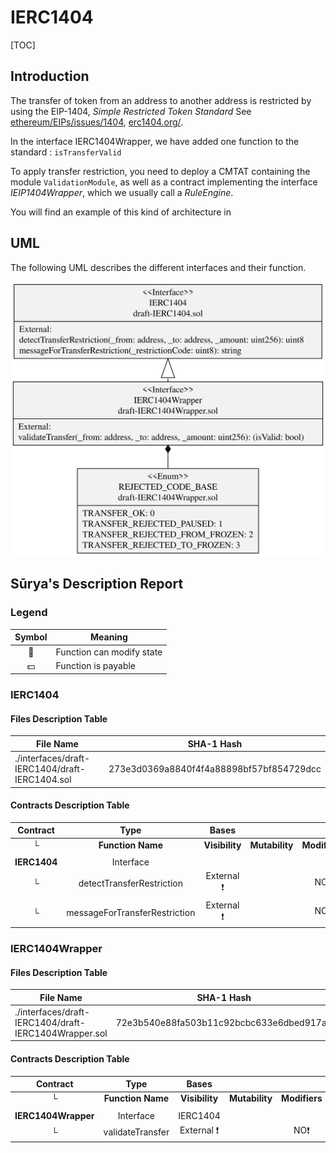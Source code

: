 # IERC1404

[TOC]

## Introduction

The transfer of token from an address to another address is restricted by using the EIP-1404, *Simple Restricted Token Standard* 
See [ethereum/EIPs/issues/1404](https://github.com/ethereum/EIPs/issues/1404), [erc1404.org/](https://erc1404.org/).

In the interface IERC1404Wrapper, we have added one function to the standard : `isTransferValid`

To apply transfer restriction, you need to deploy a CMTAT containing the module `ValidationModule`, as well as a contract implementing the interface *IEIP1404Wrapper*, which we usually call a *RuleEngine*.

You will find an example of this kind of architecture in [](../../contracts/mocks/RuleEngine)



## UML
The following UML describes the different interfaces and their function.

![IEIP1404](./schema/sol2uml/IERC1404.svg)



## Sūrya's Description Report

### Legend

| Symbol | Meaning                   |
| :----: | ------------------------- |
|   🛑    | Function can modify state |
|   💵    | Function is payable       |

### IERC1404

#### Files Description Table


| File Name                                      | SHA-1 Hash                               |
| ---------------------------------------------- | ---------------------------------------- |
| ./interfaces/draft-IERC1404/draft-IERC1404.sol | 273e3d0369a8840f4f4a88898bf57bf854729dcc |


#### Contracts Description Table


|   Contract   |             Type              |     Bases      |                |               |
| :----------: | :---------------------------: | :------------: | :------------: | :-----------: |
|      └       |       **Function Name**       | **Visibility** | **Mutability** | **Modifiers** |
|              |                               |                |                |               |
| **IERC1404** |           Interface           |                |                |               |
|      └       |   detectTransferRestriction   |   External ❗️   |                |      NO❗️      |
|      └       | messageForTransferRestriction |   External ❗️   |                |      NO❗️      |

### IERC1404Wrapper

#### Files Description Table


| File Name                                             | SHA-1 Hash                               |
| ----------------------------------------------------- | ---------------------------------------- |
| ./interfaces/draft-IERC1404/draft-IERC1404Wrapper.sol | 72e3b540e88fa503b11c92bcbc633e6dbed917a4 |


#### Contracts Description Table


|      Contract       |       Type        |     Bases      |                |               |
| :-----------------: | :---------------: | :------------: | :------------: | :-----------: |
|          └          | **Function Name** | **Visibility** | **Mutability** | **Modifiers** |
|                     |                   |                |                |               |
| **IERC1404Wrapper** |     Interface     |    IERC1404    |                |               |
|          └          | validateTransfer  |   External ❗️   |                |      NO❗️      |
